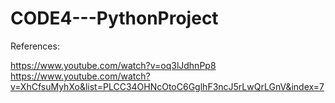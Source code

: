 # CODE4---PythonProject

References:

https://www.youtube.com/watch?v=oq3lJdhnPp8
https://www.youtube.com/watch?v=XhCfsuMyhXo&list=PLCC34OHNcOtoC6GglhF3ncJ5rLwQrLGnV&index=7

